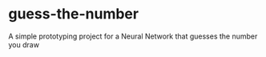 # guess-the-number
A simple prototyping project for a Neural Network that guesses the number you draw
